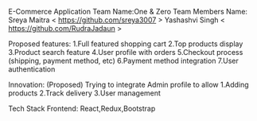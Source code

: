 E-Commerce Application
Team Name:One & Zero
Team Members Name:
Sreya Maitra < https://github.com/sreya3007 >
Yashashvi Singh < https://github.com/RudraJadaun >

Proposed features:
1.Full featured shopping cart
2.Top products display
3.Product search feature
4.User profile with orders
5.Checkout process (shipping, payment method, etc)
6.Payment method integration 
7.User authentication

Innovation:
(Proposed)
Trying to integrate Admin profile to allow
1.Adding products
2.Track delivery
3.User management 


Tech Stack
Frontend:
React,Redux,Bootstrap
